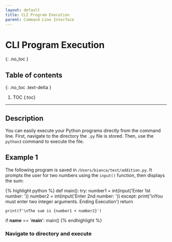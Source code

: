 ```yaml
---
layout: default
title: CLI Program Execution
parent: Command Line Interface
---
```


# CLI Program Execution
{: .no_toc }
## Table of contents
{: .no_toc .text-delta }

1. TOC
{:toc}

---

## Description
You can easily execute your Python programs directly from the command line. First, navigate to the directory the `.py` file is stored. Then, use the `python3` command to execute the file.

## Example 1
The following program is saved in `/Users/bianca/test/addition.py`. It prompts the user for two numbers using the `input()` function, then displays the sum:

{% highlight python %}
def main():
    try:
        number1 = int(input('Enter 1st number: '))
        number2 = int(input('Enter 2nd number: '))
    except:
        print('\nYou must enter two integer arguments. Ending Execution')
        return
    
    print(f'\nThe sum is {number1 + number2}')

if __name__ == '__main__':
    main()
{% endhighlight %}

### Navigate to directory and execute


